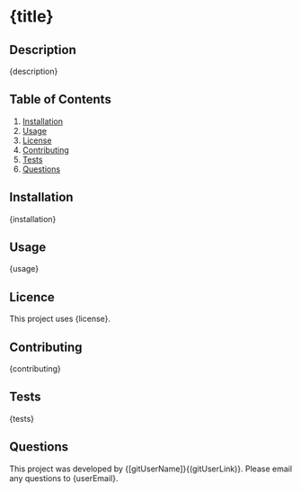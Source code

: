 # {title}

## Description
{description}


## Table of Contents
1. [Installation](#installation)
2. [Usage](#usage)
3. [License](#licence)
4. [Contributing](#contributing)
5. [Tests](#tests)
6. [Questions](#questions)

## Installation
{installation}

## Usage
{usage}


## Licence

This project uses {license}.

## Contributing
{contributing}


## Tests
{tests}

## Questions
This project was developed by {[gitUserName]}{(gitUserLink)}.
Please email any questions to {userEmail}.



